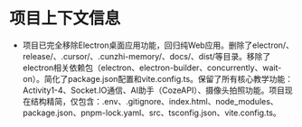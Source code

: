 # 项目上下文信息

- 项目已完全移除Electron桌面应用功能，回归纯Web应用。删除了electron/、release/、.cursor/、.cunzhi-memory/、docs/、dist/等目录。移除了electron相关依赖包（electron、electron-builder、concurrently、wait-on）。简化了package.json配置和vite.config.ts。保留了所有核心教学功能：Activity1-4、Socket.IO通信、AI助手（CozeAPI）、摄像头拍照功能。项目现在结构精简，仅包含：.env、.gitignore、index.html、node_modules、package.json、pnpm-lock.yaml、src、tsconfig.json、vite.config.ts。
